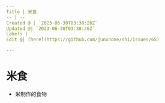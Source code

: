 ```yaml
---
Title | 米食
-- | --
Created @ | `2023-06-30T03:38:26Z`
Updated @| `2023-06-30T03:38:26Z`
Labels | ``
Edit @| [here](https://github.com/junxnone/shi/issues/65)

---
```

# 米食
- 米制作的食物
